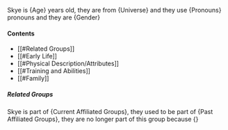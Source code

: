 Skye is {Age} years old, they are from {Universe} and they use {Pronouns} pronouns and they are {Gender}
#### Contents
- [[#Related Groups]]
- [[#Early Life]]
- [[#Physical Description/Attributes]]
- [[#Training and Abilities]]
- [[#Family]]

##### Related Groups
Skye is part of {Current Affiliated Groups}, they used to be part of {Past Affiliated Groups}, they are no longer part of this group because {}